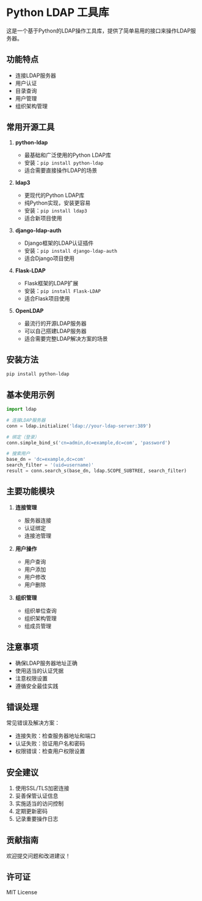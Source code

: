 # Python LDAP 工具库

这是一个基于Python的LDAP操作工具库，提供了简单易用的接口来操作LDAP服务器。

## 功能特点

- 连接LDAP服务器
- 用户认证
- 目录查询
- 用户管理
- 组织架构管理

## 常用开源工具

1. **python-ldap**
   - 最基础和广泛使用的Python LDAP库
   - 安装：`pip install python-ldap`
   - 适合需要直接操作LDAP的场景

2. **ldap3**
   - 更现代的Python LDAP库
   - 纯Python实现，安装更容易
   - 安装：`pip install ldap3`
   - 适合新项目使用

3. **django-ldap-auth**
   - Django框架的LDAP认证插件
   - 安装：`pip install django-ldap-auth`
   - 适合Django项目使用

4. **Flask-LDAP**
   - Flask框架的LDAP扩展
   - 安装：`pip install Flask-LDAP`
   - 适合Flask项目使用

5. **OpenLDAP**
   - 最流行的开源LDAP服务器
   - 可以自己搭建LDAP服务器
   - 适合需要完整LDAP解决方案的场景

## 安装方法

```bash
pip install python-ldap
```

## 基本使用示例

```python
import ldap

# 连接LDAP服务器
conn = ldap.initialize('ldap://your-ldap-server:389')

# 绑定（登录）
conn.simple_bind_s('cn=admin,dc=example,dc=com', 'password')

# 搜索用户
base_dn = 'dc=example,dc=com'
search_filter = '(uid=username)'
result = conn.search_s(base_dn, ldap.SCOPE_SUBTREE, search_filter)
```

## 主要功能模块

1. **连接管理**
   - 服务器连接
   - 认证绑定
   - 连接池管理

2. **用户操作**
   - 用户查询
   - 用户添加
   - 用户修改
   - 用户删除

3. **组织管理**
   - 组织单位查询
   - 组织架构管理
   - 组成员管理

## 注意事项

- 确保LDAP服务器地址正确
- 使用适当的认证凭据
- 注意权限设置
- 遵循安全最佳实践

## 错误处理

常见错误及解决方案：
- 连接失败：检查服务器地址和端口
- 认证失败：验证用户名和密码
- 权限错误：检查用户权限设置

## 安全建议

1. 使用SSL/TLS加密连接
2. 妥善保管认证信息
3. 实施适当的访问控制
4. 定期更新密码
5. 记录重要操作日志

## 贡献指南

欢迎提交问题和改进建议！

## 许可证

MIT License 